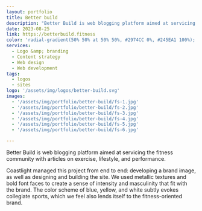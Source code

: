 ```yaml
---
layout: portfolio
title: Better build 
description: "Better Build is web blogging platform aimed at servicing the fitness community with articles on exercise, lifestyle, and performance. "
date: 2023-08-25
link: https://betterbuild.fitness
color: 'radial-gradient(50% 50% at 50% 50%, #2974CC 0%, #245EA1 100%);'
services:
  - Logo &amp; branding
  - Content strategy
  - Web design
  - Web development
tags: 
  - logos
  - sites 
logo: '/assets/img/logos/better-build.svg'
images:
  - '/assets/img/portfolio/better-build/fs-1.jpg'
  - '/assets/img/portfolio/better-build/fs-2.jpg'
  - '/assets/img/portfolio/better-build/fs-3.jpg'
  - '/assets/img/portfolio/better-build/fs-4.jpg'
  - '/assets/img/portfolio/better-build/fs-5.jpg'
  - '/assets/img/portfolio/better-build/fs-6.jpg'

---
```


Better Build is web blogging platform aimed at servicing the fitness community with articles on exercise, lifestyle, and performance. 

Coastlight managed this project from end to end: developing a brand image, as well as designing and building the site. We used metallic textures and bold font faces to create a sense of intensity and masculinity that fit with the brand. The color scheme of blue, yellow, and white subtly evokes collegiate sports, which we feel also lends itself to the fitness-oriented brand. 